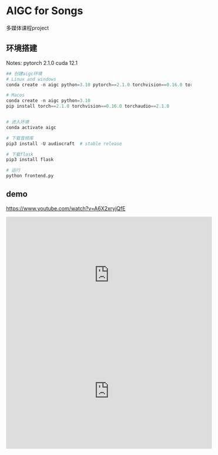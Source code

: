 # AIGC for Songs
多媒体课程project
## 环境搭建

Notes: pytorch 2.1.0 cuda 12.1

```python
## 创建aigc环境 
# Linux and windows
conda create -n aigc python=3.10 pytorch==2.1.0 torchvision==0.16.0 torchaudio==2.1.0 pytorch-cuda=12.1 -c pytorch -c nvidia

# Macos
conda create -n aigc python=3.10
pip install torch==2.1.0 torchvision==0.16.0 torchaudio==2.1.0


# 进入环境
conda activate aigc

# 下载音频库
pip3 install -U audiocraft  # stable release

# 下载flask
pip3 install flask

# 运行
python frontend.py
```


## demo

https://www.youtube.com/watch?v=A6X2xryjQfE

<iframe width="560" height="315" src="https://www.youtube.com/embed/A6X2xryjQfE" title="demo" frameborder="0" allow="accelerometer; autoplay; clipboard-write; encrypted-media; gyroscope; picture-in-picture" allowfullscreen></iframe>


<iframe width="560" height="315" src="https://www.youtube.com/embed/A6X2xryjQfE?si=9NVosl2RbzjVH9pd" title="YouTube video player" frameborder="0" allow="accelerometer; autoplay; clipboard-write; encrypted-media; gyroscope; picture-in-picture; web-share" referrerpolicy="strict-origin-when-cross-origin" allowfullscreen></iframe>


